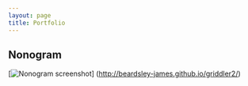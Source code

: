 ```yaml
---
layout: page
title: Portfolio
---
```


## Nonogram

[![Nonogram screenshot](http://beardsley-james.github.io/images/imagefolder/profilepic.png)]
(http://beardsley-james.github.io/griddler2/)
